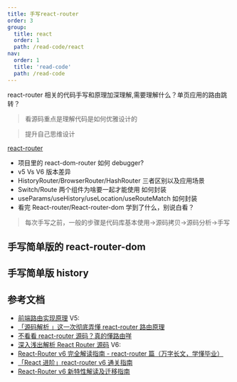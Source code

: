 ```yaml
---
title: 手写react-router
order: 3
group:
  title: react
  order: 1
  path: /read-code/react
nav:
  order: 1
  title: 'read-code'
  path: /read-code
---
```


react-router 相关的代码手写和原理加深理解,需要理解什么？单页应用的路由跳转？

> 看源码重点是理解代码是如何优雅设计的

> 提升自己思维设计

[react-router](https://github.com/remix-run/react-router#readme)

- 项目里的 react-dom-router 如何 debugger?
- v5 Vs V6 版本差异
- HistoryRouter/BrowserRouter/HashRouter 三者区别以及应用场景
- Switch/Route 两个组件为啥要一起才能使用 如何封装
- useParams/useHistory/useLocation/useRouteMatch 如何封装
- 看完 React-router/React-router-dom 学到了什么，别说白看？

> 每次手写之前，一般的步骤是代码库基本使用->源码拷贝->源码分析->手写

## 手写简单版的 react-router-dom

## 手写简单版 history

## 参考文档

- [前端路由实现原理](https://mp.weixin.qq.com/s/j78ycLwTFYOVFIM9er-A7Q) V5:
- [「源码解析 」这一次彻底弄懂 react-router 路由原理](https://juejin.cn/post/6886290490640039943)
- [不看看 react-router 源码？真的懂路由咩](https://juejin.cn/post/6872752069766283271)
- [深入浅出解析 React Router 源码](https://juejin.cn/post/6950248553549660191) V6:
- [React-Router v6 完全解读指南 - react-router 篇（万字长文，学懂毕业）](https://juejin.cn/post/7067436563457638413#comment)
- [「React 进阶」react-router v6 通关指南](https://juejin.cn/post/7069555976717729805)
- [React-Router v6 新特性解读及迁移指南](https://juejin.cn/post/6844904096059621389)
